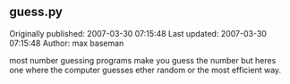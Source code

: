 ## guess.py 
Originally published: 2007-03-30 07:15:48 
Last updated: 2007-03-30 07:15:48 
Author: max baseman 
 
most number guessing programs make you guess the number but heres one where the computer guesses ether random or the most efficient way.